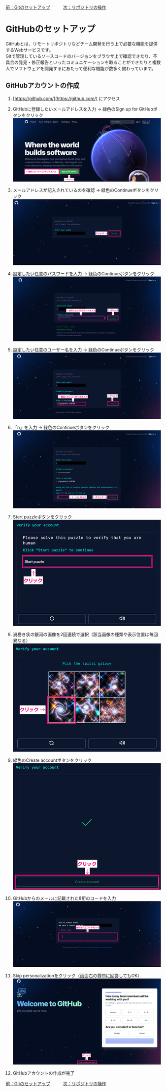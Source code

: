[前：Gitのセットアップ](/GIT_SETUP.md)　　　[次：リポジトリの操作](/REPOSITORY.md)

# GitHubのセットアップ

GitHubとは、リモートリポジトリなどチーム開発を行う上で必要な機能を提供するWebサービスです。  
Gitで管理しているソースコードのバージョンをブラウザ上で確認できたり、不具合の発見・修正報告といったコミュニケーションを取ることができたりと複数人でソフトウェアを開発するにあたって便利な機能が数多く備わっています。

## GitHubアカウントの作成

1. [https://github.com/](https://github.com/) にアクセス  

1. GitHubに登録したいメールアドレスを入力 → 緑色のSign up for GitHubボタンをクリック  
    ![GitHubトップページ](/image/github_signup_220208.png)

1. メールアドレスが記入されているのを確認 → 緑色のContinueボタンをクリック  
    ![登録情報入力ページ_メールアドレス](/image/welcome_to_github_email_220708.png)

1. 設定したい任意のパスワードを入力 → 緑色のContinueボタンをクリック  
    ![登録情報入力ページ_パスワード](/image/welcome_to_github_password_220708.png)

1. 設定したい任意のユーザー名を入力 → 緑色のContinueボタンをクリック  
    ![登録情報入力ページ_ユーザー名](/image/welcome_to_github_username_220708.png)

1. 「n」を入力 → 緑色のContinueボタンをクリック  
    ![登録情報入力ページ_y_or_n](/image/welcome_to_github_n_220708.png)

1. Start puzzleボタンをクリック  
    ![登録情報入力ページ_start_puzzle](/image/welcome_to_github_start_puzzle_220708.png)

1. 渦巻き状の銀河の画像を2回連続で選択（該当画像の種類や表示位置は毎回異なる）
    ![登録情報入力ページ_spiral_galaxy](/image/welcome_to_github_spiral_galaxy_220708.png)

1. 緑色のCreate accountボタンをクリック  
    ![登録情報入力ページ_create_account](/image/welcome_to_github_create_account_220708.png)

1. GitHubからのメールに記載された8桁のコードを入力  
    ![登録情報入力ページ_enter_code](/image/welcome_to_github_enter_code_220708.png)

1. Skip personalizationをクリック（画面右の質問に回答してもOK）  
    ![登録情報入力ページ_skip](/image/welcome_to_github_skip_220708.png)

1. GitHubアカウントの作成が完了

[前：Gitのセットアップ](/GIT_SETUP.md)　　　[次：リポジトリの操作](/REPOSITORY.md)